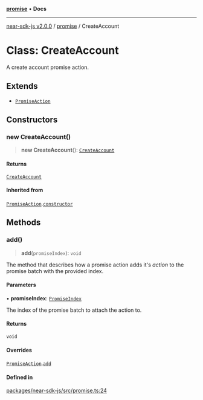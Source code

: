 [**promise**](../README.md) • **Docs**

***

[near-sdk-js v2.0.0](../../packages.md) / [promise](../README.md) / CreateAccount

# Class: CreateAccount

A create account promise action.

## Extends

- [`PromiseAction`](PromiseAction.md)

## Constructors

### new CreateAccount()

> **new CreateAccount**(): [`CreateAccount`](CreateAccount.md)

#### Returns

[`CreateAccount`](CreateAccount.md)

#### Inherited from

[`PromiseAction`](PromiseAction.md).[`constructor`](PromiseAction.md#constructors)

## Methods

### add()

> **add**(`promiseIndex`): `void`

The method that describes how a promise action adds it's _action_ to the promise batch with the provided index.

#### Parameters

• **promiseIndex**: [`PromiseIndex`](../../utils/type-aliases/PromiseIndex.md)

The index of the promise batch to attach the action to.

#### Returns

`void`

#### Overrides

[`PromiseAction`](PromiseAction.md).[`add`](PromiseAction.md#add)

#### Defined in

[packages/near-sdk-js/src/promise.ts:24](https://github.com/dim-daskalov/near-sdk-js/blob/f8f6e35ac266a6f748747b51c0b9a0192677684e/packages/near-sdk-js/src/promise.ts#L24)
